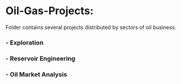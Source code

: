 # Oil-Gas-Projects:

Folder contains several projects distributed by sectors of oil business.
### - Exploration
### - Reservoir Engineering
### - Oil Market Analysis
